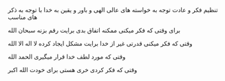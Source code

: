 

تنظیم فکر و عادت توجه به خواسته های عالی الهی
و باور و یقین به خدا با توجه به ذکر های مناسب

برای وقتی که فکر میکنی ممکنه اتفاق بدی برایت رقم بزنه
سبحان الله

وقتی که فکر میکنی قدرتی غیر از خدا برایت مشکل ایجاد کرده
لا اله الا الله

وقتی که مورد لطف خدا قرار میگیری
الحمد الله

وقتی که فکر کردی خری هستی برای خودت
الله اکبر

